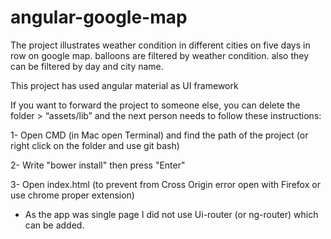 # angular-google-map
The project illustrates weather condition in different cities on five days in row on google map. balloons are filtered by weather condition. also they can be filtered by day and city name.

This project has used angular material as UI framework

If you want to forward the project to someone else, you can delete the folder > “assets/lib” and the next person needs to follow these instructions:

1- Open CMD (in Mac open Terminal) and find the path of the project (or right click on the folder and use git bash) 

2- Write "bower install" then press "Enter"

3- Open index.html (to prevent from Cross Origin error open with Firefox or use chrome proper extension)

*	As the app was single page I did not use Ui-router (or ng-router) which can be added.



